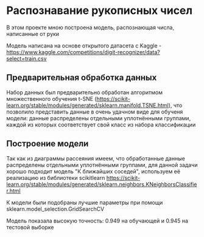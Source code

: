 # Распознавание рукописных чисел

В этом проекте мною построена модель, распознающая числа, написанные от руки

Модель написана на основе открытого датасета с Kaggle - https://www.kaggle.com/competitions/digit-recognizer/data?select=train.csv

## Предварительная обработка данных

Набор данных был предварительно обработан алгоритмом множественного обучения t-SNE (https://scikit-learn.org/stable/modules/generated/sklearn.manifold.TSNE.html), что позволило представить данные в очень удачном виде для обученя модели: данные распределены отдельными уплотнёнными группами, каждой из которых соответствует свой класс из набора классификации

## Построение модели

Так как из диаграммы рассеяния имеем, что обработанные данные распределены отдельными уплотнёнными группами, для данной задачи хорошо подходит модель "К ближайших соседей", используем её реализацию из библиотеки scikitlearn https://scikit-learn.org/stable/modules/generated/sklearn.neighbors.KNeighborsClassifier.html

К модели были подобраны лучшие параметры при помощи sklearn.model_selection.GridSearchCV

Модель показала высокую точность: 0.949 на обучающей и 0.945 на тестовой выборке